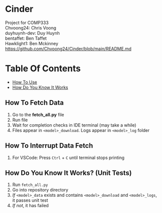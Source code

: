 # Cinder
Project for COMP333  
Chvoong24: Chris Voong  
duyhuynh-dev: Duy Huynh  
bentaffet: Ben Taffet  
Hawklight1: Ben Mckinney 
https://github.com/Chvoong24/Cinder/blob/main/README.md


# Table Of Contents
- [How To Use](#how-to-fetch-data)
- [How Do You Know It Works](#how-do-you-know-it-works-unit-tests)

## How To Fetch Data
1. Go to the **fetch_all.py** file
2. Run file
3. Wait for completion checks in IDE terminal (may take a while)
4. Files appear in ```<model>_download```. Logs appear in ```<model>_log``` folder


## How To Interrupt Data Fetch
1. For VSCode: Press ```Ctrl``` + ``` C ``` until terminal stops printing

## How Do You Know It Works? (Unit Tests)
1. Run ```fetch_all.py```
0. Go into repository directory
0. *If* ```<model>_data``` exists and contains ```<model>_download``` and ```<model>_logs```, it passes unit test
0. *If not*, it has failed